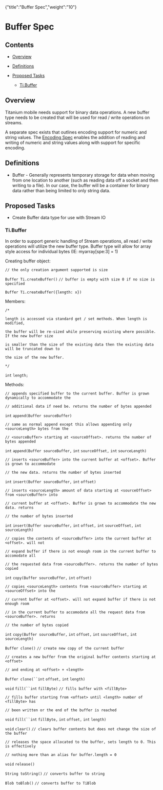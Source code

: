 {"title":"Buffer Spec","weight":"10"} 

# Buffer Spec

## Contents

*   [Overview](#Overview)
    
*   [Definitions](#Definitions)
    
*   [Proposed Tasks](#ProposedTasks)
    
    *   [Ti.Buffer](#Ti.Buffer)
        

## Overview

Titanium mobile needs support for binary data operations. A new buffer type needs to be created that will be used for read / write operations on streams.

A separate spec exists that outlines encoding support for numeric and string values. The [Encoding Spec](/docs/appc/Titanium_SDK/Titanium_SDK_Guide/Contributing_to_Titanium/Platform_Development/Specs/Encoding_Spec/) enables the addition of reading and writing of numeric and string values along with support for specific encoding.

## Definitions

*   Buffer - Generally represents temporary storage for data when moving from one location to another (such as reading data off a socket and then writing to a file). In our case, the buffer will be a container for binary data rather than being limited to only string data.
    

## Proposed Tasks

*   Create Buffer data type for use with Stream IO
    

### Ti.Buffer

In order to support generic handling of Stream operations, all read / write operations will utilize the new buffer type. Buffer type will allow for array style access for individual bytes (IE: myarray\[spe:3\] = 1)

Creating buffer object:

`// the only creation argument supported is size`

`Buffer Ti.createBuffer()` `// buffer is empty with size 0 if no size is specified`

`Buffer Ti.createBuffer({length: x})`

Members:

`/*`

`length is accessed via standard get / set methods. When length is modified, `

`the buffer will be re-sized while preserving existing where possible. If the new buffer size`

`is smaller than the size of the existing data then the existing data will be truncated down to `

`the size of the new buffer.`

`*/`

`int` `length;`

Methods:

`// appends specified buffer to the current buffer. Buffer is grown dynamically to accommodate the `

`// additional data if need be. returns the number of bytes appended`

`int` `append(Buffer sourceBuffer)`

`// same as normal append except this allows appending only <sourceLength> bytes from the `

`// <sourceBuffer> starting at <sourceOffset>. returns the number of bytes appended`

`int` `append(Buffer sourceBuffer,` `int` `sourceOffset,` `int` `sourceLength)`

`// inserts <sourceBuffer> into the current buffer at <offset>. Buffer is grown to accommodate `

`// the new data. returns the number of bytes inserted`

`int` `insert(Buffer sourceBuffer,` `int` `offset)`

`// inserts <sourceLength> amount of data starting at <sourceOffset> from <sourceBuffer> into `

`// current buffer at <offset>. Buffer is grown to accommodate the new data. returns`

`// the number of bytes inserted`

`int` `insert(Buffer sourceBuffer,` `int` `offset,` `int` `sourceOffset,` `int` `sourceLength)`

`// copies the contents of <sourceBuffer> into the current buffer at <offset>. will not `

`// expand buffer if there is not enough room in the current buffer to accomodate all`

`// the requested data from <sourceBuffer>. returns the number of bytes copied`

`int` `copy(Buffer sourceBuffer,` `int` `offset)`

`// copies <sourceLength> contents from <sourceBuffer> starting at <sourceOffset> into the `

`// current buffer at <offset>. will not expand buffer if there is not enough room`

`// in the current buffer to accomodate all the request data from <sourceBuffer>. returns `

`// the number of bytes copied`

`int` `copy(Buffer sourceBuffer,` `int` `offset,` `int` `sourceOffset,` `int` `sourceLength)`

`Buffer clone()` `// create new copy of the current buffer`

`// creates a new buffer from the original buffer contents starting at <offset> `

`// and ending at <offset> + <length>`

`Buffer clone(``int` `offset,` `int` `length)`

`void` `fill(``int` `fillByte)` `// fills buffer with <fillByte>`

`// fills buffer starting from <offset> until <length> number of <fillByte> has `

`// been written or the end of the buffer is reached`

`void` `fill(``int` `fillByte,` `int` `offset,` `int` `length)`

`void` `clear()` `// clears buffer contents but does not change the size of the buffer`

`// releases the space allocated to the buffer, sets length to 0. This is effectively `

`// nothing more than an alias for buffer.length = 0`

`void` `release()`

`String toString()` `// converts buffer to string`

`Blob toBlob()` `// converts buffer to TiBlob`